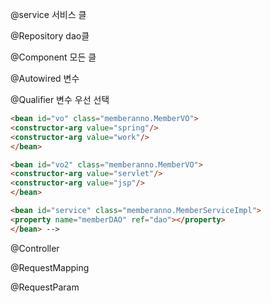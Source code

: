 @service 서비스 클

@Repository  dao클

@Component 모든 클

@Autowired 변수 

@Qualifier 변수 우선 선택

```html
<bean id="vo" class="memberanno.MemberVO">
<constructor-arg value="spring"/>
<constructor-arg value="work"/>
</bean>

<bean id="vo2" class="memberanno.MemberVO">
<constructor-arg value="servlet"/>
<constructor-arg value="jsp"/>
</bean>

<bean id="service" class="memberanno.MemberServiceImpl">
<property name="memberDAO" ref="dao"></property>
</bean> -->
```



@Controller

@RequestMapping

@RequestParam

